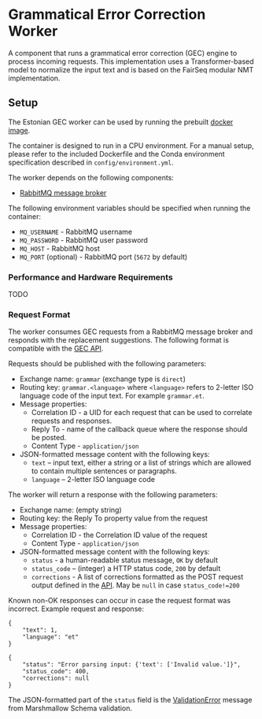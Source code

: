 # Grammatical Error Correction Worker

A component that runs a grammatical error correction (GEC) engine to process incoming requests. This implementation uses
a Transformer-based model to normalize the input text and is based on the FairSeq modular NMT implementation.

## Setup

The Estonian GEC worker can be used by running the prebuilt [docker image](ghcr.io/tartunlp/grammar-worker).

The container is designed to run in a CPU environment. For a manual setup, please refer to the included Dockerfile and
the Conda environment specification described in `config/environment.yml`.

The worker depends on the following components:

- [RabbitMQ message broker](https://www.rabbitmq.com/)

The following environment variables should be specified when running the container:

- `MQ_USERNAME` - RabbitMQ username
- `MQ_PASSWORD` - RabbitMQ user password
- `MQ_HOST` - RabbitMQ host
- `MQ_PORT` (optional) - RabbitMQ port (`5672` by default)

### Performance and Hardware Requirements

TODO

### Request Format

The worker consumes GEC requests from a RabbitMQ message broker and responds with the replacement suggestions. The
following format is compatible with the [GEC API](ghcr.io/tartunlp/grammar-api).

Requests should be published with the following parameters:

- Exchange name: `grammar` (exchange type is `direct`)
- Routing key: `grammar.<language>` where `<language>` refers to 2-letter ISO language code of the input text. For
  example `grammar.et`.
- Message properties:
    - Correlation ID - a UID for each request that can be used to correlate requests and responses.
    - Reply To - name of the callback queue where the response should be posted.
    - Content Type - `application/json`
- JSON-formatted message content with the following keys:
    - `text` – input text, either a string or a list of strings which are allowed to contain multiple sentences or
      paragraphs.
    - `language` – 2-letter ISO language code

The worker will return a response with the following parameters:

- Exchange name: (empty string)
- Routing key: the Reply To property value from the request
- Message properties:
    - Correlation ID - the Correlation ID value of the request
    - Content Type - `application/json`
- JSON-formatted message content with the following keys:
    - `status` - a human-readable status message, `OK` by default
    - `status_code` – (integer) a HTTP status code, `200` by default
    - `corrections` - A list of corrections formatted as the POST request output defined in
      the [API](github.com/tartunlp/grammar-api). May be `null` in case `status_code!=200`

Known non-OK responses can occur in case the request format was incorrect. Example request and response:

```
{
    "text": 1,
    "language": "et"
}
```

```
{
    "status": "Error parsing input: {'text': ['Invalid value.']}",
    "status_code": 400,
    "corrections": null
}
```

The JSON-formatted part of the `status` field is the
[ValidationError](https://marshmallow.readthedocs.io/en/stable/_modules/marshmallow/exceptions.html) message from
Marshmallow Schema validation.